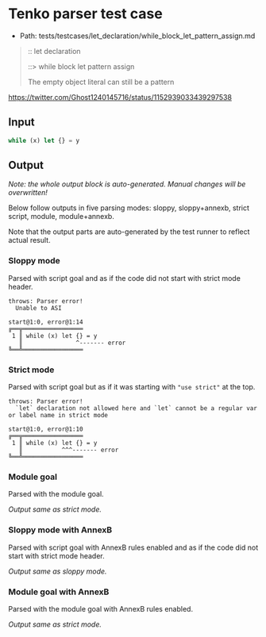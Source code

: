 # Tenko parser test case

- Path: tests/testcases/let_declaration/while_block_let_pattern_assign.md

> :: let declaration
>
> ::> while block let pattern assign
>
> The empty object literal can still be a pattern
>
https://twitter.com/Ghost1240145716/status/1152939033439297538

## Input

`````js
while (x) let {} = y
`````

## Output

_Note: the whole output block is auto-generated. Manual changes will be overwritten!_

Below follow outputs in five parsing modes: sloppy, sloppy+annexb, strict script, module, module+annexb.

Note that the output parts are auto-generated by the test runner to reflect actual result.

### Sloppy mode

Parsed with script goal and as if the code did not start with strict mode header.

`````
throws: Parser error!
  Unable to ASI

start@1:0, error@1:14
╔══╦═════════════════
 1 ║ while (x) let {} = y
   ║               ^------- error
╚══╩═════════════════

`````

### Strict mode

Parsed with script goal but as if it was starting with `"use strict"` at the top.

`````
throws: Parser error!
  `let` declaration not allowed here and `let` cannot be a regular var or label name in strict mode

start@1:0, error@1:10
╔══╦═════════════════
 1 ║ while (x) let {} = y
   ║           ^^^------- error
╚══╩═════════════════

`````

### Module goal

Parsed with the module goal.

_Output same as strict mode._

### Sloppy mode with AnnexB

Parsed with script goal with AnnexB rules enabled and as if the code did not start with strict mode header.

_Output same as sloppy mode._

### Module goal with AnnexB

Parsed with the module goal with AnnexB rules enabled.

_Output same as strict mode._
